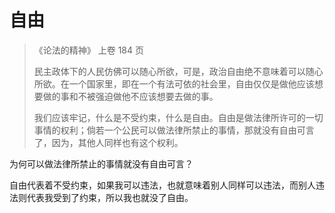 # 自由

> 《论法的精神》 上卷 184 页
>
> 民主政体下的人民仿佛可以随心所欲，可是，政治自由绝不意味着可以随心所欲。在一个国家里，即在一个有法可依的社会里，自由仅仅是做他应该想要做的事和不被强迫做他不应该想要去做的事。
>
> 我们应该牢记，什么是不受约束，什么是自由。自由是做法律所许可的一切事情的权利；倘若一个公民可以做法律所禁止的事情，那就没有自由可言了，因为，其他人同样也有这个权利。

为何可以做法律所禁止的事情就没有自由可言？

自由代表着不受约束，如果我可以违法，也就意味着别人同样可以违法，而别人违法则代表我受到了约束，所以我也就没了自由。

